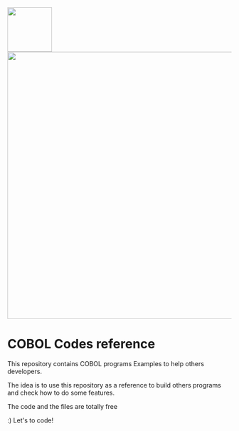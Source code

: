 <img src="http://findicons.com/files/icons/2773/pictonic_free/512/prog_cobol.png" width="100" alt="" />
<img src="https://mainframemenu.files.wordpress.com/2012/01/cobol-instruction.jpg" width="600" alt="" />




# COBOL Codes reference

This repository contains COBOL programs Examples to help others developers. 

The idea is to use this repository as a reference to build others programs and check how to do some features. 

The code and the files are totally free 

:) Let's to code!
